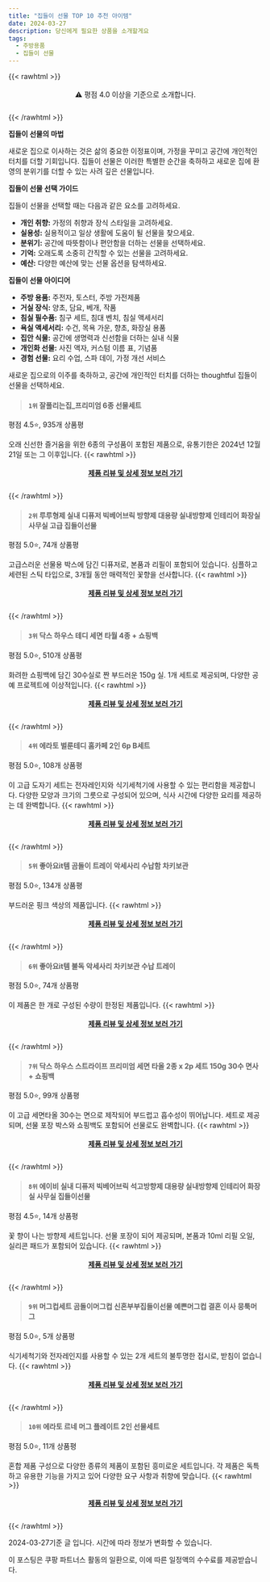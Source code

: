 ```yaml
---
title: "집들이 선물 TOP 10 추천 아이템"
date: 2024-03-27
description: 당신에게 필요한 상품을 소개할게요
tags:
  - 주방용품
  - 집들이 선물
---
```

{{< rawhtml >}}<div class="toc" style="text-align: center; height: 50px; line-height: 2;">  <p>⚠️ 평점 4.0 이상을 기준으로 소개합니다.<br></p></div> {{< /rawhtml >}}

**집들이 선물의 마법**

새로운 집으로 이사하는 것은 삶의 중요한 이정표이며, 가정을 꾸미고 공간에 개인적인 터치를 더할 기회입니다. 집들이 선물은 이러한 특별한 순간을 축하하고 새로운 집에 환영의 분위기를 더할 수 있는 사려 깊은 선물입니다.

**집들이 선물 선택 가이드**

집들이 선물을 선택할 때는 다음과 같은 요소를 고려하세요.

* **개인 취향:** 가정의 취향과 장식 스타일을 고려하세요.
* **실용성:** 실용적이고 일상 생활에 도움이 될 선물을 찾으세요.
* **분위기:** 공간에 따뜻함이나 편안함을 더하는 선물을 선택하세요.
* **기억:** 오래도록 소중히 간직할 수 있는 선물을 고려하세요.
* **예산:** 다양한 예산에 맞는 선물 옵션을 탐색하세요.

**집들이 선물 아이디어**

* **주방 용품:** 주전자, 토스터, 주방 가전제품
* **거실 장식:** 양초, 담요, 베개, 작품
* **침실 필수품:** 침구 세트, 침대 벤치, 침실 액세서리
* **욕실 액세서리:** 수건, 목욕 가운, 향초, 화장실 용품
* **집안 식물:** 공간에 생명력과 신선함을 더하는 실내 식물
* **개인화 선물:** 사진 액자, 커스텀 이름 표, 기념품
* **경험 선물:** 요리 수업, 스파 데이, 가정 개선 서비스

새로운 집으로의 이주를 축하하고, 공간에 개인적인 터치를 더하는 thoughtful 집들이 선물을 선택하세요.


>#### `1위` 잘풀리는집_프리미엄 6종 선물세트
평점 4.5⭐, 935개 상품평

오래 신선한 즐거움을 위한 6종의 구성품이 포함된 제품으로, 유통기한은 2024년 12월 21일 또는 그 이후입니다.
{{< rawhtml >}}<div class="toc" style="text-align: center; height: 50px; line-height: 2;"><p><b><a href="https://link.coupang.com/re/AFFSDP?lptag=AF5033054&pageKey=14581&itemId=19999280103&vendorItemId=3000014750&traceid=V0-153-4a0af045df78b46f&requestid=20240327203444678113889881&token=31850B%7CGM">제품 리뷰 및 상세 정보 보러 가기</a></b><br></p> </div>{{< /rawhtml >}}

>#### `2위` 루루형제 실내 디퓨저 빅베어브릭 방향제 대용량 실내방향제 인테리어 화장실 사무실 고급 집들이선물
평점 5.0⭐, 74개 상품평

고급스러운 선물용 박스에 담긴 디퓨저로, 본품과 리필이 포함되어 있습니다. 심플하고 세련된 스틱 타입으로, 3개월 동안 매력적인 꽃향을 선사합니다.
{{< rawhtml >}}<div class="toc" style="text-align: center; height: 50px; line-height: 2;"><p><b><a href="https://link.coupang.com/re/AFFSDP?lptag=AF5033054&pageKey=7748693789&itemId=20866068072&vendorItemId=87933423508&traceid=V0-153-f25a1be1c3a31f86&requestid=20240327203444678113889881&token=31850B%7CGM">제품 리뷰 및 상세 정보 보러 가기</a></b><br></p> </div>{{< /rawhtml >}}

>#### `3위` 닥스 하우스 테디 세면 타월 4종 + 쇼핑백
평점 5.0⭐, 510개 상품평

화려한 쇼핑백에 담긴 30수실로 짠 부드러운 150g 실. 1개 세트로 제공되며, 다양한 공예 프로젝트에 이상적입니다.
{{< rawhtml >}}<div class="toc" style="text-align: center; height: 50px; line-height: 2;"><p><b><a href="https://link.coupang.com/re/AFFSDP?lptag=AF5033054&pageKey=7772041365&itemId=20984687269&vendorItemId=75816437704&traceid=V0-153-ae30cf0797cf3902&requestid=20240327203444678113889881&token=31850B%7CGM">제품 리뷰 및 상세 정보 보러 가기</a></b><br></p> </div>{{< /rawhtml >}}

>#### `4위` 에라토 벌룬테디 홈카페 2인 6p B세트
평점 5.0⭐, 108개 상품평

이 고급 도자기 세트는 전자레인지와 식기세척기에 사용할 수 있는 편리함을 제공합니다. 다양한 모양과 크기의 그릇으로 구성되어 있으며, 식사 시간에 다양한 요리를 제공하는 데 완벽합니다.
{{< rawhtml >}}<div class="toc" style="text-align: center; height: 50px; line-height: 2;"><p><b><a href="https://link.coupang.com/re/AFFSDP?lptag=AF5033054&pageKey=6899374018&itemId=16588898446&vendorItemId=83774033288&traceid=V0-153-6295354e61496bc6&requestid=20240327203444678113889881&token=31850B%7CGM">제품 리뷰 및 상세 정보 보러 가기</a></b><br></p> </div>{{< /rawhtml >}}

>#### `5위` 좋아요it템 곰돌이 트레이 악세사리 수납함 차키보관
평점 5.0⭐, 134개 상품평

부드러운 핑크 색상의 제품입니다.
{{< rawhtml >}}<div class="toc" style="text-align: center; height: 50px; line-height: 2;"><p><b><a href="https://link.coupang.com/re/AFFSDP?lptag=AF5033054&pageKey=7338210885&itemId=18854423678&vendorItemId=85983628518&traceid=V0-153-facd414c750d3fd8&requestid=20240327203444678113889881&token=31850B%7CGM">제품 리뷰 및 상세 정보 보러 가기</a></b><br></p> </div>{{< /rawhtml >}}

>#### `6위` 좋아요it템 불독 악세사리 차키보관 수납 트레이
평점 5.0⭐, 74개 상품평

이 제품은 한 개로 구성된 수량이 한정된 제품입니다.
{{< rawhtml >}}<div class="toc" style="text-align: center; height: 50px; line-height: 2;"><p><b><a href="https://link.coupang.com/re/AFFSDP?lptag=AF5033054&pageKey=7320224273&itemId=18773287120&vendorItemId=85904854689&traceid=V0-153-ec280643a496b326&requestid=20240327203444678113889881&token=31850B%7CGM">제품 리뷰 및 상세 정보 보러 가기</a></b><br></p> </div>{{< /rawhtml >}}

>#### `7위` 닥스 하우스 스트라이프 프리미엄 세면 타올 2종 x 2p 세트 150g 30수 면사 + 쇼핑백
평점 5.0⭐, 99개 상품평

이 고급 세면타올 30수는 면으로 제작되어 부드럽고 흡수성이 뛰어납니다. 세트로 제공되며, 선물 포장 박스와 쇼핑백도 포함되어 선물로도 완벽합니다.
{{< rawhtml >}}<div class="toc" style="text-align: center; height: 50px; line-height: 2;"><p><b><a href="https://link.coupang.com/re/AFFSDP?lptag=AF5033054&pageKey=6704553203&itemId=15541240903&vendorItemId=82760397186&traceid=V0-153-7f8aa1f69e6f0e19&requestid=20240327203444678113889881&token=31850B%7CGM">제품 리뷰 및 상세 정보 보러 가기</a></b><br></p> </div>{{< /rawhtml >}}

>#### `8위` 에이비 실내 디퓨저 빅베어브릭 석고방향제 대용량 실내방향제 인테리어 화장실 사무실 집들이선물
평점 4.5⭐, 14개 상품평

꽃 향이 나는 방향제 세트입니다. 선물 포장이 되어 제공되며, 본품과 10ml 리필 오일, 실리콘 패드가 포함되어 있습니다.
{{< rawhtml >}}<div class="toc" style="text-align: center; height: 50px; line-height: 2;"><p><b><a href="https://link.coupang.com/re/AFFSDP?lptag=AF5033054&pageKey=7867560925&itemId=21484180102&vendorItemId=88698593295&traceid=V0-153-41180e91630c54f4&requestid=20240327203444678113889881&token=31850B%7CGM">제품 리뷰 및 상세 정보 보러 가기</a></b><br></p> </div>{{< /rawhtml >}}

>#### `9위` 머그컵세트 곰돌이머그컵 신혼부부집들이선물 예쁜머그컵 결혼 이사 뭉툭머그
평점 5.0⭐, 5개 상품평

식기세척기와 전자레인지를 사용할 수 있는 2개 세트의 불투명한 접시로, 받침이 없습니다.
{{< rawhtml >}}<div class="toc" style="text-align: center; height: 50px; line-height: 2;"><p><b><a href="https://link.coupang.com/re/AFFSDP?lptag=AF5033054&pageKey=7846933545&itemId=21377028664&vendorItemId=88434048333&traceid=V0-153-91cfcb2d0792fc82&requestid=20240327203444678113889881&token=31850B%7CGM">제품 리뷰 및 상세 정보 보러 가기</a></b><br></p> </div>{{< /rawhtml >}}

>#### `10위` 에라토 르네 머그 플레이트 2인 선물세트
평점 5.0⭐, 11개 상품평

혼합 제품 구성으로 다양한 종류의 제품이 포함된 흥미로운 세트입니다. 각 제품은 독특하고 유용한 기능을 가지고 있어 다양한 요구 사항과 취향에 맞습니다.
{{< rawhtml >}}<div class="toc" style="text-align: center; height: 50px; line-height: 2;"><p><b><a href="https://link.coupang.com/re/AFFSDP?lptag=AF5033054&pageKey=7821871734&itemId=21247847366&vendorItemId=88308408635&traceid=V0-153-fc38e85afc9c79ea&requestid=20240327203444678113889881&token=31850B%7CGM">제품 리뷰 및 상세 정보 보러 가기</a></b><br></p> </div>{{< /rawhtml >}}


2024-03-27기준 글 입니다.
시간에 따라 정보가 변화할 수 있습니다.

이 포스팅은 쿠팡 파트너스 활동의 일환으로, 이에 따른 일정액의 수수료를 제공받습니다.